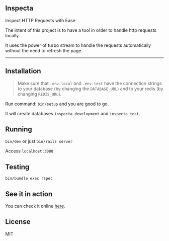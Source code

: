 ## Inspecta
Inspect HTTP Requests with Ease

The intent of this project is to have a tool in order to handle http requests locally.

It uses the power of turbo stream to handle the requests automatically without the need to refresh the page.

---

## Installation
> Make sure that `.env.local` and `.env.test` have the connection strings to your database (by changing the `DATABASE_URL`) and to your redis (by changing `REDIS_URL`).

Run command: `bin/setup` and you are good to go.

It will create databases `inspecta_development` and `inspecta_test`.

## Running
`bin/dev` or just `bin/rails server`

Access `localhost:3000`

## Testing
`bin/bundle exec rspec`

## See it in action
You can check it online [here](https://inspecta.fly.dev).

## License
MIT
